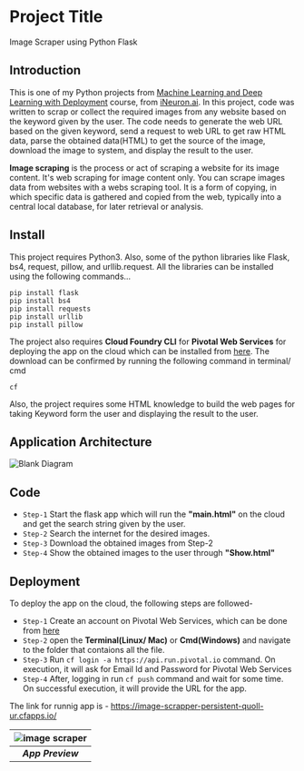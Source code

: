 # Project Title
Image Scraper using Python Flask

## Introduction
This is one of my Python projects from [Machine Learning and Deep Learning with Deployment](https://academy.ineuron.ai/machine-learning-masters.php) course, from [iNeuron.ai](https://academy.ineuron.ai/index.php). In this project, code was written to scrap or collect the required images from any website based on the keyword given by the user. The code needs to generate the web URL based on the given keyword, send a request to web URL to get raw HTML data, parse the obtained data(HTML) to get the source of the image, download the image to system, and display the result to the user.

**Image scraping** is the process or act of scraping a website for its image content. It's web scraping for image content only. You can scrape images data from websites with a webs scraping tool. It is a form of copying, in which specific data is gathered and copied from the web, typically into a central local database, for later retrieval or analysis.

## Install
This project requires Python3. Also, some of the python libraries like Flask, bs4, request, pillow, and urllib.request.
All the libraries can be installed using the following commands...
```
pip install flask
pip install bs4
pip install requests
pip install urllib
pip install pillow
```
The project also requires **Cloud Foundry CLI** for **Pivotal Web Services** for deploying the app on the cloud which can be installed from [here](https://github.com/cloudfoundry/cli). The download can be confirmed by running the following command in terminal/ cmd<br>
```
cf
``` 
Also, the project requires some HTML  knowledge to build the web pages for taking Keyword form the user and displaying the result to the user.

## Application Architecture
![Blank Diagram](https://user-images.githubusercontent.com/50728879/86622696-f6f2b400-bfdd-11ea-84ca-e8bbb08ab72a.png)
## Code
* `Step-1` Start the flask app which will run the **"main.html"** on the cloud and get the search string given by the user.
* `Step-2` Search the internet for the desired images.
* `Step-3` Download the obtained images from Step-2
* `Step-4` Show the obtained images to the user through **"Show.html"**

## Deployment

To deploy the app on the cloud, the following steps are followed-
* `Step-1` Create an account on Pivotal Web Services, which can be done from [here](https://run.pivotal.io/)
* `Step-2` open the **Terminal(Linux/ Mac)** or **Cmd(Windows)** and navigate to the folder that contaions all the file.
* `Step-3` Run ```cf login -a https://api.run.pivotal.io``` command. On execution, it will ask for Email Id and Password for Pivotal Web Services
* `Step-4` After, logging in run ```cf push``` command and wait for some time. On successful execution, it will provide the URL for the app.

The link for runnig app is - https://image-scrapper-persistent-quoll-ur.cfapps.io/

| ![image scraper](https://user-images.githubusercontent.com/50728879/86624231-96b14180-bfe0-11ea-87b1-45ef62f58de1.gif) |
|:--:|
|***App Preview***|
